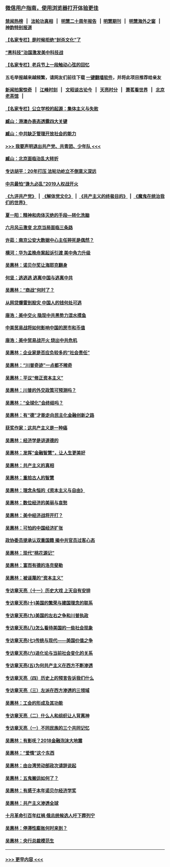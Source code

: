 ### [微信用户指南，使用浏览器打开体验更佳](https://github.com/gfw-breaker/banned-news1/blob/master/indexes/wechat-guide.md?t=0)
#### [禁闻热榜](热点新闻.md?t=0)  &nbsp;&nbsp;|&nbsp;&nbsp; [法轮功真相](https://github.com/gfw-breaker/truth/blob/master/README.md?t=0) &nbsp;&nbsp;|&nbsp;&nbsp; [明慧二十周年报告](https://github.com/gfw-breaker/mh-reports/blob/master/README.md?t=0) &nbsp;&nbsp;|&nbsp;&nbsp;[明慧期刊](https://github.com/gfw-breaker/mh-qikan) &nbsp;&nbsp;|&nbsp;&nbsp; [明慧海外之窗](https://github.com/gfw-breaker/mh-news/blob/master/README.md?t=0) &nbsp;&nbsp;|&nbsp;&nbsp; [神韵特别报道](https://github.com/gfw-breaker/mh-news/blob/master/shenyun.md?t=0)
#### [【名家专栏】是时候拒绝“封杀文化”了](../pages/nsc423/n11814093.md?t=02102102) 
#### [“黑科技”治国激发美中科技战](../pages/nsc423/n11638056.md?t=02102102) 
#### [【名家专栏】老兵节上一段触动心弦的回忆](../pages/nsc423/n11646016.md?t=02102102) 
#### 五毛举报越来越频繁，请网友们前往下载 [一键翻墙软件](https://github.com/gfw-breaker/ssr-accounts)，并将此项目推荐给亲友
#### [新闻拍案惊奇](https://github.com/gfw-breaker/banned-news1/blob/master/pages/link4.md) &nbsp;&nbsp;|&nbsp;&nbsp; [江峰时刻](https://github.com/gfw-breaker/banned-news1/blob/master/pages/link4.md) &nbsp;&nbsp;|&nbsp;&nbsp; [文昭谈古论今](https://github.com/gfw-breaker/banned-news1/blob/master/pages/link4.md) &nbsp;&nbsp;|&nbsp;&nbsp; [天亮时分](https://github.com/gfw-breaker/banned-news1/blob/master/pages/link4.md) &nbsp;&nbsp;|&nbsp;&nbsp; [萧茗看世界](https://github.com/gfw-breaker/banned-news1/blob/master/pages/link4.md) &nbsp;&nbsp;|&nbsp;&nbsp; [北京老茶馆](https://github.com/gfw-breaker/banned-news1/blob/master/pages/link4.md) &nbsp;&nbsp;|&nbsp;&nbsp; 
#### [【名家专栏】公立学校的起源：集体主义与失败](../pages/nsc423/n11601833.md?t=02102102) 
#### [臧山：港澳办表态透露四大关键](../pages/nsc423/n11421628.md?t=02102102) 
#### [臧山：中共缺乏管理开放社会的能力](../pages/nsc423/n11407457.md?t=02102102) 
#### [>>> 我要声明退出共产党、共青团、少年队 <<<](https://github.com/begood0513/goodnews/blob/master/quit/letter.md) 
#### [臧山：北京面临治乱大转折](../pages/nsc423/n11406895.md?t=02102102) 
#### [专访胡平：20年打压 法轮功屹立不倒意义深远](../pages/nsc423/n11398800.md?t=02102102) 
#### [中共最怕“逢九必乱”2019人权战开火](../pages/nsc423/n11385248.md?t=02102102) 
#### [《九评共产党》](https://github.com/begood0513/9ping.md/blob/master/README.md) &nbsp;|&nbsp; [《解体党文化》](../../../../jtdwh.md/blob/master/README.md)  &nbsp;|&nbsp; [《共产主义的终极目的》](../../../../gczydzjmd.md/blob/master/README.md) &nbsp;|&nbsp; [《魔鬼在统治我们的世界》](../../../../mgztzwmdsj.md/blob/master/README.md) 
#### [夏一阳：精神和肉体灭绝的手段—转化洗脑](../pages/nsc423/n11368250.md?t=02102102) 
#### [六月风云激变 北京当局面临三条路](../pages/nsc423/n11313668.md?t=02102102) 
#### [许茹：南京公安大数据中心主任猝死是偶然？](../pages/nsc423/n11064744.md?t=02102102) 
#### [横河：华为孟晚舟案起诉引渡 美中角力升级](../pages/nsc423/n11027230.md?t=02102102) 
#### [吴惠林：诺贝尔奖让海耶克翻身](../pages/nsc423/n10890049.md?t=02102102) 
#### [何坚：逃逃逃 逃离中国与逃离中共](../pages/nsc423/n10592891.md?t=02102102) 
#### [吴惠林：“商战”何时了？](../pages/nsc423/n10573558.md?t=02102102) 
#### [从网贷爆雷到股灾 中国人的钱何处可逃](../pages/nsc423/n10572800.md?t=02102102) 
#### [唐浩：美中交火 隐现中共黑势力混水摸鱼](../pages/nsc423/n10544040.md?t=02102102) 
#### [中美贸易战将如何影响中国的房市和币值](../pages/nsc423/n10543697.md?t=02102102) 
#### [唐浩：美中贸易战开火 烧出中共危机](../pages/nsc423/n10540126.md?t=02102102) 
#### [吴惠林：企业家是否应负较多的“社会责任”](../pages/nsc423/n10535022.md?t=02102102) 
#### [吴惠林：“川普奇迹”一点都不稀奇](../pages/nsc423/n10512808.md?t=02102102) 
#### [吴惠林：平议“修正资本主义”](../pages/nsc423/n10495724.md?t=02102102) 
#### [吴惠林：川普的外交政策可预测吗？](../pages/nsc423/n10462387.md?t=02102102) 
#### [吴惠林：“全球化”会终结吗？](../pages/nsc423/n10452838.md?t=02102102) 
#### [吴惠林：有“德”才能走向民主化金融创新之路](../pages/nsc423/n10432292.md?t=02102102) 
#### [获奖作家：这共产主义是一种癌](../pages/nsc423/n10431541.md?t=02102102) 
#### [吴惠林：经济学是讲道德的](../pages/nsc423/n10398014.md?t=02102102) 
#### [吴惠林：发挥“金融智慧”，让人生更美好](../pages/nsc423/n10375019.md?t=02102102) 
#### [吴惠林：共产主义的真相](../pages/nsc423/n10351394.md?t=02102102) 
#### [吴惠林：重拾古人的智慧](../pages/nsc423/n10337691.md?t=02102102) 
#### [吴惠林：理念永恒的《资本主义与自由》](../pages/nsc423/n10316274.md?t=02102102) 
#### [吴惠林：数位经济的美丽与哀愁](../pages/nsc423/n10292946.md?t=02102102) 
#### [吴惠林：美中经济战将开打？](../pages/nsc423/n10258825.md?t=02102102) 
#### [吴惠林：可怕的中国经济扩张](../pages/nsc423/n10219147.md?t=02102102) 
#### [政协委员提承认双重国籍 揭中共官员过客心态](../pages/nsc423/n10208809.md?t=02102102) 
#### [吴惠林：现代“桃花源记”](../pages/nsc423/n10185234.md?t=02102102) 
#### [吴惠林：富而有德的洛克斐勒](../pages/nsc423/n10142264.md?t=02102102) 
#### [吴惠林：被诬蔑的“资本主义”](../pages/nsc423/n10124816.md?t=02102102) 
#### [专访章天亮（十一）历史大戏 上天自有安排](../pages/nsc423/n10094905.md?t=02102102) 
#### [专访章天亮(十)美国的繁荣与建国理念的联系](../pages/nsc423/n10094899.md?t=02102102) 
#### [专访章天亮(九)美国的左右之争和川普执政](../pages/nsc423/n10094889.md?t=02102102) 
#### [专访章天亮(八)怎么看待美国的一些社会现象](../pages/nsc423/n10094857.md?t=02102102) 
#### [专访章天亮(七)传统与现代——美国价值之争](../pages/nsc423/n10093140.md?t=02102102) 
#### [专访章天亮(六)进化论与当前社会变化的关系](../pages/nsc423/n10092036.md?t=02102102) 
#### [专访章天亮(五)为何共产主义在西方不断渗透](../pages/nsc423/n10083620.md?t=02102102) 
#### [专访章天亮（四）历史上的预言告诉我们什么](../pages/nsc423/n10083606.md?t=02102102) 
#### [专访章天亮（三）左派在西方渗透的三领域](../pages/nsc423/n10081115.md?t=02102102) 
#### [吴惠林：工会的形成及其功能](../pages/nsc423/n10080633.md?t=02102102) 
#### [专访章天亮（二）什么人和组织让人背离神](../pages/nsc423/n10076637.md?t=02102102) 
#### [专访章天亮（一）不同民族的三个共同记忆](../pages/nsc423/n10074188.md?t=02102102) 
#### [吴惠林：有影呒？2018金融泡沫大地震](../pages/nsc423/n10040534.md?t=02102102) 
#### [吴惠林：“爱情”这个东西](../pages/nsc423/n10019423.md?t=02102102) 
#### [吴惠林：由台湾劳动部政次请辞说起](../pages/nsc423/n9979679.md?t=02102102) 
#### [吴惠林：五鬼搬运如何了？](../pages/nsc423/n9925338.md?t=02102102) 
#### [吴惠林：有感于本年诺贝尔经济学奖](../pages/nsc423/n9871883.md?t=02102102) 
#### [吴惠林：共产主义渗透全球](../pages/nsc423/n9812748.md?t=02102102) 
#### [十月革命引百年红祸 俄总统候选人吁下葬列宁](../pages/nsc423/n9810182.md?t=02102102) 
#### [吴惠林：停滞性膨胀何时来到？](../pages/nsc423/n9764136.md?t=02102102) 
#### [吴惠林：央行总裁模范生](../pages/nsc423/n9728134.md?t=02102102) 

----
#### [ >>> 更早内容 <<< ](../indexes/nsc423-earlier.md)

